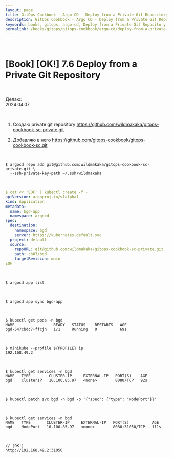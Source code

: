 ```yaml
---
layout: page
title: GitOps Cookbook - Argo CD - Deploy from a Private Git Repository
description: GitOps Cookbook - Argo CD - Deploy from a Private Git Repository
keywords: books, gitops, argo-cd, Deploy from a Private Git Repository
permalink: /books/gitops/gitops-cookbook/argo-cd/deploy-from-a-private-git-repository/
---
```


<br/>

# [Book] [OK!] 7.6 Deploy from a Private Git Repository

<br/>

Делаю:  
2024.04.07

<br/>

1. Создаю private git repository https://github.com/wildmakaka/gitops-cookbook-sc-private.git

2. Добавляю в него https://github.com/gitops-cookbook/gitops-cookbook-sc.git

<br/>

```
$ argocd repo add git@github.com:wildmakaka/gitops-cookbook-sc-private.git \
  --ssh-private-key-path ~/.ssh/wildmakaka
```

<br/>

```yaml
$ cat << 'EOF' | kubectl create -f -
apiVersion: argoproj.io/v1alpha1
kind: Application
metadata:
  name: bgd-app
  namespace: argocd
spec:
  destination:
    namespace: bgd
    server: https://kubernetes.default.svc
  project: default
  source:
    repoURL: git@github.com:wildmakaka/gitops-cookbook-sc-private.git
    path: ch07/bgd
    targetRevision: main
EOF
```

<br/>

```
$ argocd app list
```

<br/>

```
$ argocd app sync bgd-app
```

<br/>

```
$ kubectl get pods -n bgd
NAME                 READY   STATUS    RESTARTS   AGE
bgd-547cbdc7-ffcjh   1/1     Running   0          69s
```

<br/>

```
$ minikube --profile ${PROFILE} ip
192.168.49.2
```

<br/>

```
$ kubectl get services -n bgd
NAME   TYPE        CLUSTER-IP     EXTERNAL-IP   PORT(S)    AGE
bgd    ClusterIP   10.100.85.97   <none>        8080/TCP   92s
```

<br/>

```
$ kubectl patch svc bgd -n bgd -p '{"spec": {"type": "NodePort"}}'
```

<br/>

```
$ kubectl get services -n bgd
NAME   TYPE       CLUSTER-IP     EXTERNAL-IP   PORT(S)          AGE
bgd    NodePort   10.100.85.97   <none>        8080:31050/TCP   111s
```

<br/>

```
// [OK!]
http://192.168.49.2:31050
```
